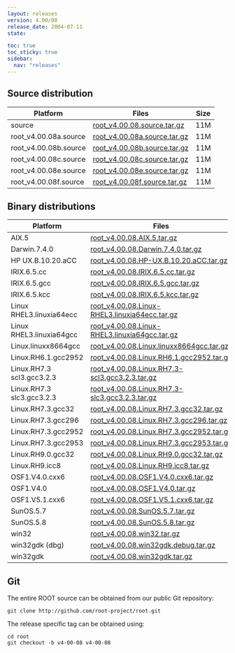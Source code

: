 ```yaml
---
layout: releases
version: 4.00/08
release_date: 2004-07-11
state:

toc: true
toc_sticky: true
sidebar:
  nav: "releases"
---
```



## Source distribution

| Platform       | Files | Size |
|-----------|-------|-----|
| source | [root_v4.00.08.source.tar.gz](https://root.cern.ch/download/root_v4.00.08.source.tar.gz) |  11M |
| root_v4.00.08a.source | [root_v4.00.08a.source.tar.gz](https://root.cern.ch/download/root_v4.00.08a.source.tar.gz) |  11M |
| root_v4.00.08b.source | [root_v4.00.08b.source.tar.gz](https://root.cern.ch/download/root_v4.00.08b.source.tar.gz) |  11M |
| root_v4.00.08c.source | [root_v4.00.08c.source.tar.gz](https://root.cern.ch/download/root_v4.00.08c.source.tar.gz) |  11M |
| root_v4.00.08e.source | [root_v4.00.08e.source.tar.gz](https://root.cern.ch/download/root_v4.00.08e.source.tar.gz) |  11M |
| root_v4.00.08f.source | [root_v4.00.08f.source.tar.gz](https://root.cern.ch/download/root_v4.00.08f.source.tar.gz) |  11M |


## Binary distributions

| Platform       | Files | Size |
|-----------|-------|-----|
| AIX.5 | [root_v4.00.08.AIX.5.tar.gz](https://root.cern.ch/download/root_v4.00.08.AIX.5.tar.gz) |  23M |
| Darwin.7.4.0 | [root_v4.00.08.Darwin.7.4.0.tar.gz](https://root.cern.ch/download/root_v4.00.08.Darwin.7.4.0.tar.gz) |  35M |
| HP UX.B.10.20.aCC | [root_v4.00.08.HP-UX.B.10.20.aCC.tar.gz](https://root.cern.ch/download/root_v4.00.08.HP-UX.B.10.20.aCC.tar.gz) |  24M |
| IRIX.6.5.cc | [root_v4.00.08.IRIX.6.5.cc.tar.gz](https://root.cern.ch/download/root_v4.00.08.IRIX.6.5.cc.tar.gz) |  22M |
| IRIX.6.5.gcc | [root_v4.00.08.IRIX.6.5.gcc.tar.gz](https://root.cern.ch/download/root_v4.00.08.IRIX.6.5.gcc.tar.gz) |  27M |
| IRIX.6.5.kcc | [root_v4.00.08.IRIX.6.5.kcc.tar.gz](https://root.cern.ch/download/root_v4.00.08.IRIX.6.5.kcc.tar.gz) |  20M |
| Linux RHEL3.linuxia64ecc | [root_v4.00.08.Linux-RHEL3.linuxia64ecc.tar.gz](https://root.cern.ch/download/root_v4.00.08.Linux-RHEL3.linuxia64ecc.tar.gz) |  32M |
| Linux RHEL3.linuxia64gcc | [root_v4.00.08.Linux-RHEL3.linuxia64gcc.tar.gz](https://root.cern.ch/download/root_v4.00.08.Linux-RHEL3.linuxia64gcc.tar.gz) |  19M |
| Linux.linuxx8664gcc | [root_v4.00.08.Linux.linuxx8664gcc.tar.gz](https://root.cern.ch/download/root_v4.00.08.Linux.linuxx8664gcc.tar.gz) |  16M |
| Linux.RH6.1.gcc2952 | [root_v4.00.08.Linux.RH6.1.gcc2952.tar.gz](https://root.cern.ch/download/root_v4.00.08.Linux.RH6.1.gcc2952.tar.gz) |  19M |
| Linux.RH7.3 scl3.gcc3.2.3 | [root_v4.00.08.Linux.RH7.3-scl3.gcc3.2.3.tar.gz](https://root.cern.ch/download/root_v4.00.08.Linux.RH7.3-scl3.gcc3.2.3.tar.gz) |  16M |
| Linux.RH7.3 slc3.gcc3.2.3 | [root_v4.00.08.Linux.RH7.3-slc3.gcc3.2.3.tar.gz](https://root.cern.ch/download/root_v4.00.08.Linux.RH7.3-slc3.gcc3.2.3.tar.gz) |  16M |
| Linux.RH7.3.gcc32 | [root_v4.00.08.Linux.RH7.3.gcc32.tar.gz](https://root.cern.ch/download/root_v4.00.08.Linux.RH7.3.gcc32.tar.gz) |  22M |
| Linux.RH7.3.gcc296 | [root_v4.00.08.Linux.RH7.3.gcc296.tar.gz](https://root.cern.ch/download/root_v4.00.08.Linux.RH7.3.gcc296.tar.gz) |  32M |
| Linux.RH7.3.gcc2952 | [root_v4.00.08.Linux.RH7.3.gcc2952.tar.gz](https://root.cern.ch/download/root_v4.00.08.Linux.RH7.3.gcc2952.tar.gz) |  21M |
| Linux.RH7.3.gcc2953 | [root_v4.00.08.Linux.RH7.3.gcc2953.tar.gz](https://root.cern.ch/download/root_v4.00.08.Linux.RH7.3.gcc2953.tar.gz) |  23M |
| Linux.RH9.0.gcc32 | [root_v4.00.08.Linux.RH9.0.gcc32.tar.gz](https://root.cern.ch/download/root_v4.00.08.Linux.RH9.0.gcc32.tar.gz) |  17M |
| Linux.RH9.icc8 | [root_v4.00.08.Linux.RH9.icc8.tar.gz](https://root.cern.ch/download/root_v4.00.08.Linux.RH9.icc8.tar.gz) |  21M |
| OSF1.V4.0.cxx6 | [root_v4.00.08.OSF1.V4.0.cxx6.tar.gz](https://root.cern.ch/download/root_v4.00.08.OSF1.V4.0.cxx6.tar.gz) |  22M |
| OSF1.V4.0 | [root_v4.00.08.OSF1.V4.0.tar.gz](https://root.cern.ch/download/root_v4.00.08.OSF1.V4.0.tar.gz) |  25M |
| OSF1.V5.1.cxx6 | [root_v4.00.08.OSF1.V5.1.cxx6.tar.gz](https://root.cern.ch/download/root_v4.00.08.OSF1.V5.1.cxx6.tar.gz) |  21M |
| SunOS.5.7 | [root_v4.00.08.SunOS.5.7.tar.gz](https://root.cern.ch/download/root_v4.00.08.SunOS.5.7.tar.gz) |  25M |
| SunOS.5.8 | [root_v4.00.08.SunOS.5.8.tar.gz](https://root.cern.ch/download/root_v4.00.08.SunOS.5.8.tar.gz) |  23M |
| win32 | [root_v4.00.08.win32.tar.gz](https://root.cern.ch/download/root_v4.00.08.win32.tar.gz) |  20M |
| win32gdk (dbg) | [root_v4.00.08.win32gdk.debug.tar.gz](https://root.cern.ch/download/root_v4.00.08.win32gdk.debug.tar.gz) |  32M |
| win32gdk | [root_v4.00.08.win32gdk.tar.gz](https://root.cern.ch/download/root_v4.00.08.win32gdk.tar.gz) |  19M |


## Git
The entire ROOT source can be obtained from our public Git repository:

~~~
git clone http://github.com/root-project/root.git
~~~
The release specific tag can be obtained using:
~~~
cd root
git checkout -b v4-00-08 v4-00-08
~~~

